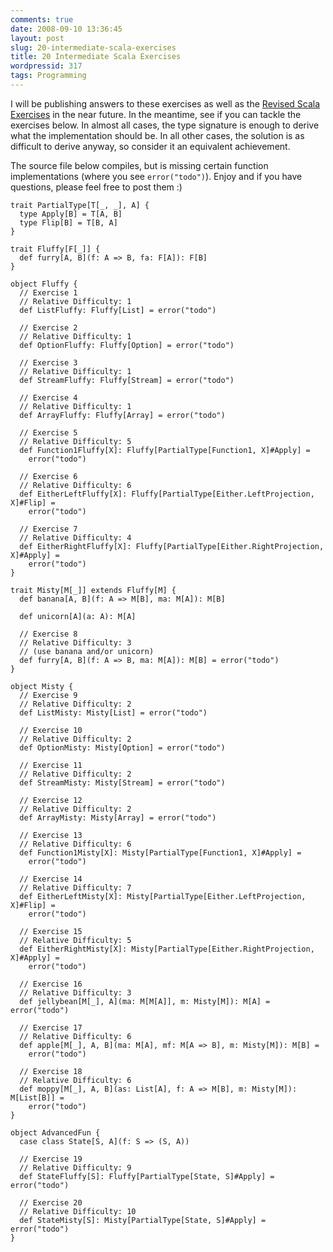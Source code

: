 ```yaml
---
comments: true
date: 2008-09-10 13:36:45
layout: post
slug: 20-intermediate-scala-exercises
title: 20 Intermediate Scala Exercises
wordpressid: 317
tags: Programming
---
```


I will be publishing answers to these exercises as well as the [Revised Scala Exercises](http://blog.tmorris.net/revised-scala-exercises/) in the near future. In the meantime, see if you can tackle the exercises below. In almost all cases, the type signature is enough to derive what the implementation should be. In all other cases, the solution is as difficult to derive anyway, so consider it an equivalent achievement.

The source file below compiles, but is missing certain function implementations (where you see `error("todo")`). Enjoy and if you have questions, please feel free to post them :)


    
~~~{.Scala}
trait PartialType[T[_, _], A] {
  type Apply[B] = T[A, B]
  type Flip[B] = T[B, A]
}

trait Fluffy[F[_]] {
  def furry[A, B](f: A => B, fa: F[A]): F[B]
}

object Fluffy {
  // Exercise 1
  // Relative Difficulty: 1
  def ListFluffy: Fluffy[List] = error("todo")

  // Exercise 2
  // Relative Difficulty: 1
  def OptionFluffy: Fluffy[Option] = error("todo")

  // Exercise 3
  // Relative Difficulty: 1
  def StreamFluffy: Fluffy[Stream] = error("todo")

  // Exercise 4
  // Relative Difficulty: 1
  def ArrayFluffy: Fluffy[Array] = error("todo")

  // Exercise 5
  // Relative Difficulty: 5
  def Function1Fluffy[X]: Fluffy[PartialType[Function1, X]#Apply] =
    error("todo")

  // Exercise 6
  // Relative Difficulty: 6
  def EitherLeftFluffy[X]: Fluffy[PartialType[Either.LeftProjection, X]#Flip] =
    error("todo")

  // Exercise 7
  // Relative Difficulty: 4
  def EitherRightFluffy[X]: Fluffy[PartialType[Either.RightProjection, X]#Apply] =
    error("todo")
}

trait Misty[M[_]] extends Fluffy[M] {
  def banana[A, B](f: A => M[B], ma: M[A]): M[B]

  def unicorn[A](a: A): M[A]

  // Exercise 8
  // Relative Difficulty: 3
  // (use banana and/or unicorn)
  def furry[A, B](f: A => B, ma: M[A]): M[B] = error("todo")
}

object Misty {
  // Exercise 9
  // Relative Difficulty: 2
  def ListMisty: Misty[List] = error("todo")

  // Exercise 10
  // Relative Difficulty: 2
  def OptionMisty: Misty[Option] = error("todo")

  // Exercise 11
  // Relative Difficulty: 2
  def StreamMisty: Misty[Stream] = error("todo")

  // Exercise 12
  // Relative Difficulty: 2
  def ArrayMisty: Misty[Array] = error("todo")

  // Exercise 13
  // Relative Difficulty: 6
  def Function1Misty[X]: Misty[PartialType[Function1, X]#Apply] =
    error("todo")

  // Exercise 14
  // Relative Difficulty: 7
  def EitherLeftMisty[X]: Misty[PartialType[Either.LeftProjection, X]#Flip] =
    error("todo")

  // Exercise 15
  // Relative Difficulty: 5
  def EitherRightMisty[X]: Misty[PartialType[Either.RightProjection, X]#Apply] =
    error("todo")

  // Exercise 16
  // Relative Difficulty: 3
  def jellybean[M[_], A](ma: M[M[A]], m: Misty[M]): M[A] = error("todo")

  // Exercise 17
  // Relative Difficulty: 6
  def apple[M[_], A, B](ma: M[A], mf: M[A => B], m: Misty[M]): M[B] =
    error("todo")

  // Exercise 18
  // Relative Difficulty: 6
  def moppy[M[_], A, B](as: List[A], f: A => M[B], m: Misty[M]): M[List[B]] =
    error("todo")
}

object AdvancedFun {
  case class State[S, A](f: S => (S, A))

  // Exercise 19
  // Relative Difficulty: 9
  def StateFluffy[S]: Fluffy[PartialType[State, S]#Apply] = error("todo")

  // Exercise 20
  // Relative Difficulty: 10
  def StateMisty[S]: Misty[PartialType[State, S]#Apply] = error("todo")
}
~~~
